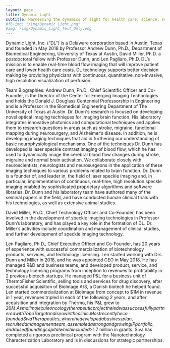 ```yaml
---
layout: page
title: Dynamic Light
subtitle: Harnessing the dynamics of light for health care, science, security, and sustainability.
#fb-img: "/img/Dynamic Light.png"
#img: /img/Dynamic_Light_Text_Only.png
---
```

<div>
	<p>
Dynamic Light, Inc. (“DL”) is a Delaware corporation based in Austin, Texas and founded in May 2018 by Professor Andrew Dunn, Ph.D., Department of Biomedical Engineering, University of Texas at Austin, David Miller, Ph.D. a postdoctoral fellow with Professor Dunn, and Len Pagliaro, Ph.D.  DL’s mission is to enable real-time blood flow imaging that will improve patient care and lower health care costs.  DL technology supports better decision making by providing physicians with continuous, quantitative, non-invasive, high resolution visualization of perfusion.
		
Team Biographies:
Andrew Dunn, Ph.D., Chief Scientific Officer and Co-Founder, is the Director of the Center for Emerging Imaging Technologies and holds the Donald J. Douglass Centennial Professorship in Engineering and is a Professor in the Biomedical Engineering Department of The University of Texas at Austin.  Dr. Dunn's research is focused on developing novel optical imaging techniques for imaging brain function.  His laboratory integrates innovative photonics and computational techniques and applies them to research questions in areas such as stroke, migraine, functional mapping during neurosurgery, and Alzheimer’s disease.  In addition, he is developing imaging techniques that aid in furthering our understanding of basic neurophysiological mechanisms.  One of the techniques Dr. Dunn has developed is laser speckle contrast imaging of blood flow, which he has used to dynamically image the cerebral blood flow changes during stroke, migraine and normal brain activation.  We collaborate closely with neuroscientists, neurologists and neurosurgeons in the application of these imaging techniques to various problems related to brain function.  Dr. Dunn is a founder of, and leader in, the field of laser speckle imaging and, in particular, implementation of continuous, real-time, high resolution speckle imaging enabled by sophisticated proprietary algorithms and software libraries.  Dr. Dunn and his laboratory team have authored many of the seminal papers in the field, and have conducted human clinical trials with his technologies, as well as extensive animal studies.

David Miller, Ph.D., Chief Technology Officer and Co-Founder, has been involved in the development of speckle imaging technologies in Professor Dunn’s laboratory, and has played a key role in the formation of DL.  Dr. Miller’s activities include coordination and management of clinical studies, and further development of speckle imaging technology.

Len Pagliaro, Ph.D., Chief Executive Officer and Co-Founder, has 20 years of experience with successful commercialization of biotechnology products, services, and technology licensing.  Len started working with Drs. Dunn and Miller in 2018, and he was appointed CEO in May 2018.  He has managed R&D and business teams, and developed product, service, and technology licensing programs from inception to revenues to profitability in 2 previous biotech startups.  He managed P&L for a business unit of ThermoFisher Scientific, selling tools and services for drug discovery, after successful acquisition of BioImage A/S, a Danish biotech he helped found. Len started commercialization at BioImage from concept to $1M in revenue in 1 year, revenues tripled in each of the following 2 years, and after acquisition and integration by Thermo, his P&L grew to $26M.  A small molecule oncology therapeutic project he led was successfully partnered with TopoTarget and is now in the clinic.  Most recently he co-founded Siva Therapeutics, where he developed a business plan, recruited a management team, assembled a strong and growing IP portfolio, and raised founding capital which included >$1.7 million in grants.  Siva has completed a rigorous preclinical program with the Nanotechnology Characterization Laboratory and is in discussions for strategic partnerships.
	</p>
</div>
